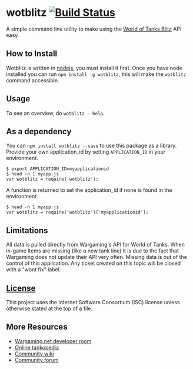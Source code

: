 wotblitz [![Build Status](https://travis-ci.org/CodeMan99/wotblitz.js.svg?branch=master)](https://travis-ci.org/CodeMan99/wotblitz.js)
========

A simple command line utility to make using the
[World of Tanks Blitz](http://wotblitz.com/) API easy.

How to Install
--------------

Wotblitz is written in [nodejs](https://nodejs.org/), you must install it first.
Once you have node installed you can run `npm install -g wotblitz`, this will make
the `wotblitz` command accessible.

Usage
-----

To see an overview, do `wotblitz --help`.

As a dependency
---------------

You can `npm install wotblitz --save` to use this package as a library. Provide your
own application_id by setting `APPLICATION_ID` in your environment.

    $ export APPLICATION_ID=myapplicationid
    $ head -n 1 myapp.js
    var wotblitz = require('wotblitz');

A function is returned to set the application_id if none is found in the environment.

    $ head -n 1 myapp.js
    var wotblitz = require('wotblitz')('myapplicationid');

Limitations
-----------

All data is pulled directly from Wargaming's API for World of Tanks. When in-game
items are missing (like a new tank line) it is due to the fact that Wargaming does
not update their API very often. Missing data is out of the control of this
application. Any ticket created on this topic will be closed with a "wont fix" label.

[License](LICENSE.md)
---------------------

This project uses the Internet Software Consortium (ISC) license unless otherwise
stated at the top of a file.

More Resources
--------------

* [Wargaming.net developer room](https://na.wargaming.net/developers/)
* [Online tankopedia](http://wotblitz.com/encyclopedia/vehicles/)
* [Community wiki](http://wiki.wargaming.net/en/WoT_Blitz)
* [Community forum](http://forum.wotblitz.com/)
